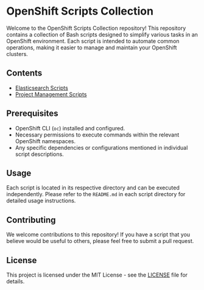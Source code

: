 # OpenShift Scripts Collection

Welcome to the OpenShift Scripts Collection repository! This repository contains a collection of Bash scripts designed to simplify various tasks in an OpenShift environment. Each script is intended to automate common operations, making it easier to manage and maintain your OpenShift clusters.

## Contents

- [Elasticsearch Scripts](elasticsearch/README.md)
- [Project Management Scripts](projects/README.md)

## Prerequisites

- OpenShift CLI (`oc`) installed and configured.
- Necessary permissions to execute commands within the relevant OpenShift namespaces.
- Any specific dependencies or configurations mentioned in individual script descriptions.

## Usage

Each script is located in its respective directory and can be executed independently. Please refer to the `README.md` in each script directory for detailed usage instructions.

## Contributing

We welcome contributions to this repository! If you have a script that you believe would be useful to others, please feel free to submit a pull request.

## License

This project is licensed under the MIT License - see the [LICENSE](LICENSE) file for details.
